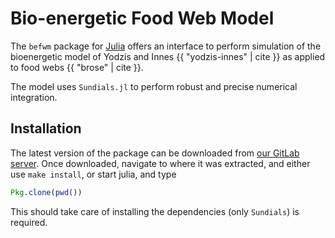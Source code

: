# Bio-energetic Food Web Model

The `befwm` package for [Julia][julia] offers an interface to perform
simulation of the bioenergetic model of Yodzis and Innes {{ "yodzis-innes"
| cite }} as applied to food webs {{ "brose" | cite }}.

[julia]: http://julialang.org

The model uses `Sundials.jl` to perform robust and precise numerical
integration.

## Installation

The latest version of the package can be downloaded from [our GitLab
server][glab]. Once downloaded, navigate to where it was extracted, and
either use `make install`, or start julia, and type

~~~ julia
Pkg.clone(pwd())
~~~

This should take care of installing the dependencies (only `Sundials`)
is required.

[glab]: http://132.204.122.203/tpoisot/befwm/repository/archive.zip?ref=master

